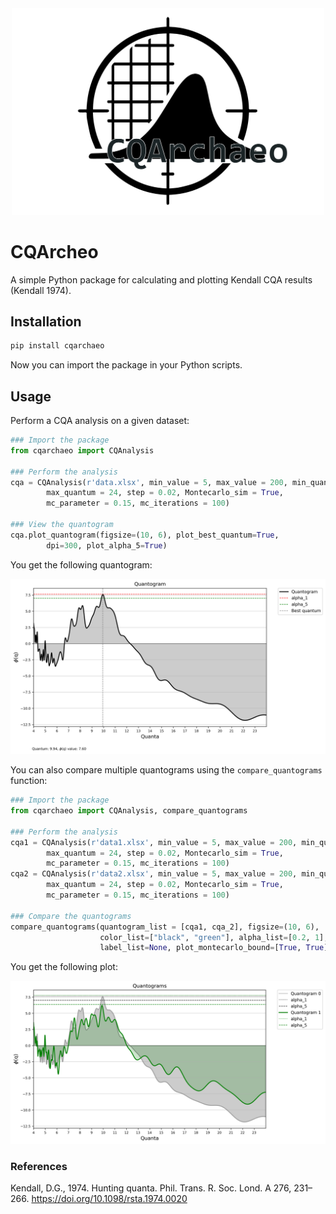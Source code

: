 <div style="text-align: center;">
  <img src="imgs/logo.jpg" alt="logo" width=500/>
</div>

# CQArcheo
A simple Python package for calculating and plotting Kendall CQA results (Kendall 1974).

## Installation

```bash
pip install cqarchaeo
```
Now you can import the package in your Python scripts.

## Usage

Perform a CQA analysis on a given dataset:

```python
### Import the package
from cqarchaeo import CQAnalysis

### Perform the analysis
cqa = CQAnalysis(r'data.xlsx', min_value = 5, max_value = 200, min_quantum = 5, 
        max_quantum = 24, step = 0.02, Montecarlo_sim = True, 
        mc_parameter = 0.15, mc_iterations = 100)

### View the quantogram
cqa.plot_quantogram(figsize=(10, 6), plot_best_quantum=True,    
        dpi=300, plot_alpha_5=True)
```
You get the following quantogram:

![](imgs/Quantogram.png)

You can also compare multiple quantograms using the `compare_quantograms` function:

```python
### Import the package
from cqarchaeo import CQAnalysis, compare_quantograms

### Perform the analysis
cqa1 = CQAnalysis(r'data1.xlsx', min_value = 5, max_value = 200, min_quantum = 5, 
        max_quantum = 24, step = 0.02, Montecarlo_sim = True, 
        mc_parameter = 0.15, mc_iterations = 100)
cqa2 = CQAnalysis(r'data2.xlsx', min_value = 5, max_value = 200, min_quantum = 5, 
        max_quantum = 24, step = 0.02, Montecarlo_sim = True, 
        mc_parameter = 0.15, mc_iterations = 100)

### Compare the quantograms
compare_quantograms(quantogram_list = [cqa1, cqa_2], figsize=(10, 6), 
                    color_list=["black", "green"], alpha_list=[0.2, 1],
                    label_list=None, plot_montecarlo_bound=[True, True])
```

You get the following plot:

![](imgs/Quantogram_compare.png)




### References
Kendall, D.G., 1974. Hunting quanta. Phil. Trans. R. Soc. Lond. A 276, 231–266. https://doi.org/10.1098/rsta.1974.0020

